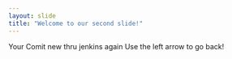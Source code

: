 ```yaml
---
layout: slide
title: "Welcome to our second slide!"
---
```

Your Comit new thru jenkins again
Use the left arrow to go back!
